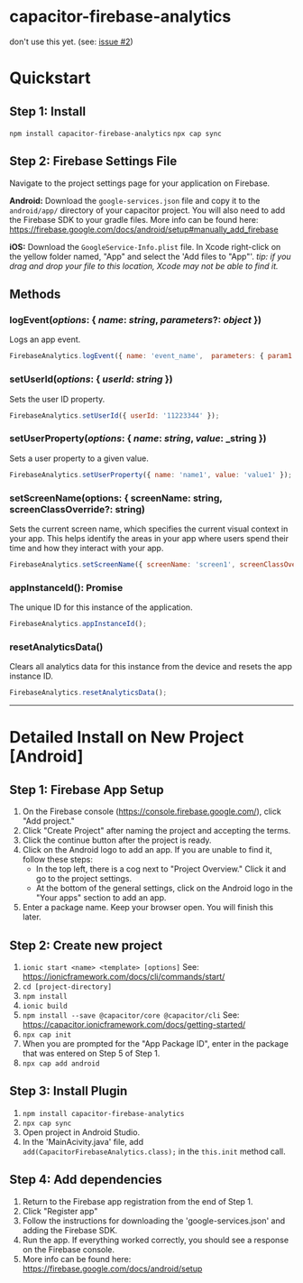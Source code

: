 # capacitor-firebase-analytics

don't use this yet. (see: [issue #2](https://github.com/philmerrell/capacitor-firebase-analytics/issues/2#issuecomment-498327256))

# Quickstart

## Step 1: Install
`npm install capacitor-firebase-analytics`
`npx cap sync`

## Step 2: Firebase Settings File
Navigate to the project settings page for your application on Firebase.

**Android:** Download the `google-services.json` file and copy it to the `android/app/` directory of your capacitor project. You will also need to add the Firebase SDK to your gradle files. More info can be found here: https://firebase.google.com/docs/android/setup#manually_add_firebase

**iOS:** Download the `GoogleService-Info.plist` file. In Xcode right-click on the yellow folder named, "App" and select the 'Add files to "App"'. *tip: if you drag and drop your file to this location, Xcode may not be able to find it.*

## Methods

### logEvent(_options_: { _name_: _string_, _parameters_?: _object_ })
Logs an app event.
```js
FirebaseAnalytics.logEvent({ name: 'event_name',  parameters: { param1: 'value1', param2: 'value2' });
```

### setUserId(_options_: { _userId_: _string_ })
Sets the user ID property.
```js
FirebaseAnalytics.setUserId({ userId: '11223344' });
```

### setUserProperty(_options_: { _name_: _string_, _value_: _string })
Sets a user property to a given value.
```js
FirebaseAnalytics.setUserProperty({ name: 'name1', value: 'value1' });
```

### setScreenName(options: { screenName: string, screenClassOverride?: string)
Sets the current screen name, which specifies the current visual context in your app. This helps identify the areas in your app where users spend their time and how they interact with your app.
```js
FirebaseAnalytics.setScreenName({ screenName: 'screen1', screenClassOverride: 'ScreenClassName'});
```

### appInstanceId(): Promise<string>
The unique ID for this instance of the application.
```js
FirebaseAnalytics.appInstanceId();
```

### resetAnalyticsData()
Clears all analytics data for this instance from the device and resets the app instance ID.
```js
FirebaseAnalytics.resetAnalyticsData();
```


***
# Detailed Install on New Project [Android]
## Step 1: Firebase App Setup
1. On the Firebase console (https://console.firebase.google.com/), click "Add project."
2. Click "Create Project" after naming the project and accepting the terms.
3. Click the continue button after the project is ready.
4. Click on the Android logo to add an app. If you are unable to find it, follow these steps:
    * In the top left, there is a cog next to "Project Overview." Click it and go to the project settings.
    * At the bottom of the general settings, click on the Android logo in the "Your apps" section to add an app.
5. Enter a package name. Keep your browser open. You will finish this later.

## Step 2: Create new project
1. `ionic start <name> <template> [options]` See: https://ionicframework.com/docs/cli/commands/start/
2. `cd [project-directory]`
3. `npm install`
4. `ionic build`
5. `npm install --save @capacitor/core @capacitor/cli` See: https://capacitor.ionicframework.com/docs/getting-started/
6. `npx cap init`
7. When you are prompted for the "App Package ID", enter in the package that was entered on Step 5 of Step 1.
8. `npx cap add android`

## Step 3: Install Plugin
1. `npm install capacitor-firebase-analytics`
2. `npx cap sync`
3. Open project in Android Studio.
4. In the 'MainAcivity.java' file, add `add(CapacitorFirebaseAnalytics.class);` in the `this.init` method call.
 
## Step 4: Add dependencies
1. Return to the Firebase app registration from the end of Step 1.
2. Click "Register app"
3. Follow the instructions for downloading the 'google-services.json' and adding the Firebase SDK.
4. Run the app. If everything worked correctly, you should see a response on the Firebase console.
5. More info can be found here: https://firebase.google.com/docs/android/setup

